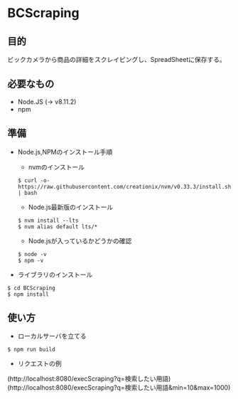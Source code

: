 # BCScraping

## 目的
ビックカメラから商品の詳細をスクレイピングし、SpreadSheetに保存する。

## 必要なもの
- Node.JS (-> v8.11.2)
- npm

## 準備


* Node.js,NPMのインストール手順

	* nvmのインストール
	
	```
	$ curl -o- https://raw.githubusercontent.com/creationix/nvm/v0.33.3/install.sh | bash
	```
	
	* Node.js最新版のインストール
	
	```
	$ nvm install --lts
	$ nvm alias default lts/*
	```
	
	* Node.jsが入っているかどうかの確認
	
	```
	$ node -v
	$ npm -v
	```
	
* ライブラリのインストール

```
$ cd BCScraping
$ npm install
```
## 使い方

* ローカルサーバを立てる

```
$ npm run build
```

* リクエストの例

(http://localhost:8080/execScraping?q=検索したい用語)  
(http://localhost:8080/execScraping?q=検索したい用語&min=10&max=1000)


